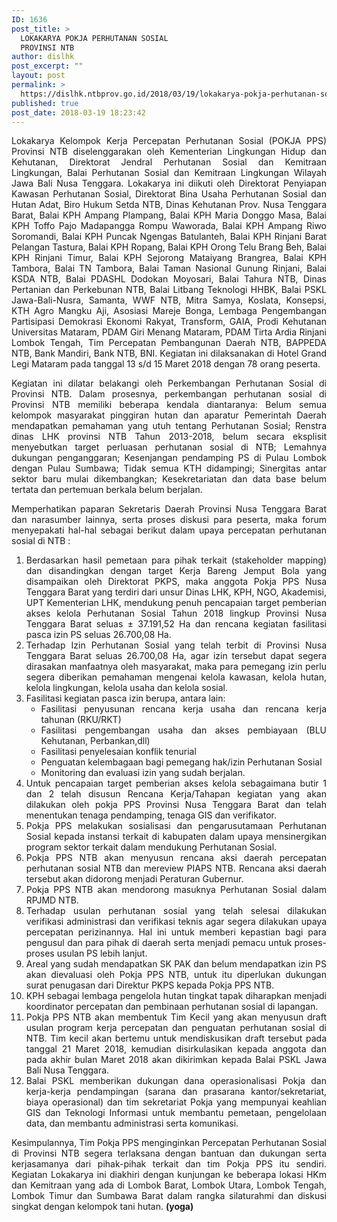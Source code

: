 ```yaml
---
ID: 1636
post_title: >
  LOKAKARYA POKJA PERHUTANAN SOSIAL
  PROVINSI NTB
author: dislhk
post_excerpt: ""
layout: post
permalink: >
  https://dislhk.ntbprov.go.id/2018/03/19/lokakarya-pokja-perhutanan-sosial-provinsi-ntb/
published: true
post_date: 2018-03-19 18:23:42
---
```

<p style="text-align: justify;">Lokakarya Kelompok Kerja Percepatan Perhutanan Sosial (POKJA PPS) Provinsi NTB diselenggarakan oleh Kementerian Lingkungan Hidup dan Kehutanan, Direktorat Jendral Perhutanan Sosial dan Kemitraan Lingkungan, Balai Perhutanan Sosial dan Kemitraan Lingkungan Wilayah Jawa Bali Nusa Tenggara. Lokakarya ini diikuti oleh Direktorat Penyiapan Kawasan Perhutanan Sosial, Direktorat Bina Usaha Perhutanan Sosial dan Hutan Adat, Biro Hukum Setda NTB, Dinas Kehutanan Prov. Nusa Tenggara Barat, Balai KPH Ampang Plampang, Balai KPH Maria Donggo Masa, Balai KPH Toffo Pajo Madapangga Rompu Waworada, Balai KPH Ampang Riwo Soromandi, Balai KPH Puncak Ngengas Batulanteh, Balai KPH Rinjani Barat Pelangan Tastura, Balai KPH Ropang, Balai KPH Orong Telu Brang Beh, Balai KPH Rinjani Timur, Balai KPH Sejorong Mataiyang Brangrea, Balai KPH Tambora, Balai TN Tambora, Balai Taman Nasional Gunung Rinjani, Balai KSDA NTB, Balai PDASHL Dodokan Moyosari, Balai Tahura NTB, Dinas Pertanian dan Perkebunan NTB, Balai Litbang Teknologi HHBK, Balai PSKL Jawa-Bali-Nusra, Samanta, WWF NTB, Mitra Samya, Koslata, Konsepsi, KTH Agro Mangku Aji, Asosiasi Mareje Bonga, Lembaga Pengembangan Partisipasi Demokrasi Ekonomi Rakyat, Transform, GAIA, Prodi Kehutanan Universitas Mataram, PDAM Giri Menang Mataram, PDAM Tirta Ardia Rinjani Lombok Tengah, Tim Percepatan Pembangunan Daerah NTB, BAPPEDA NTB, Bank Mandiri, Bank NTB, BNI. Kegiatan ini dilaksanakan di Hotel Grand Legi Mataram pada tanggal 13 s/d 15 Maret 2018 dengan 78 orang peserta.&nbsp;</p>
<p style="text-align: justify;">Kegiatan ini dilatar belakangi oleh Perkembangan Perhutanan Sosial di Provinsi NTB. Dalam prosesnya, perkembangan perhutanan sosial di Provinsi NTB memiliki beberapa kendala diantaranya: Belum semua kelompok masyarakat pinggiran hutan dan aparatur Pemerintah Daerah mendapatkan pemahaman yang utuh tentang Perhutanan Sosial; Renstra dinas LHK provinsi NTB Tahun 2013-2018, belum secara eksplisit menyebutkan target perluasan perhutanan sosial di NTB; Lemahnya dukungan penganggaran; Kesenjangan pendamping PS di Pulau Lombok dengan Pulau Sumbawa; Tidak semua KTH didampingi; Sinergitas antar sektor baru mulai dikembangkan; Kesekretariatan dan data base belum tertata dan pertemuan berkala belum berjalan.</p>
<p style="text-align: justify;">Memperhatikan paparan Sekretaris Daerah Provinsi Nusa Tenggara Barat dan narasumber lainnya, serta proses diskusi para peserta, maka forum menyepakati hal-hal sebagai berikut dalam upaya percepatan perhutanan sosial di NTB :</p>

<ol>
 	<li style="text-align: justify;">Berdasarkan hasil pemetaan para pihak terkait (stakeholder mapping) dan disandingkan dengan target Kerja Bareng Jemput Bola yang disampaikan oleh Direktorat PKPS, maka anggota Pokja PPS Nusa Tenggara Barat yang terdiri dari unsur Dinas LHK, KPH, NGO, Akademisi, UPT Kementerian LHK, mendukung penuh pencapaian target pemberian akses kelola Perhutanan Sosial Tahun 2018 lingkup Provinsi Nusa Tenggara Barat seluas ± 37.191,52 Ha dan rencana kegiatan fasilitasi pasca izin PS seluas 26.700,08 Ha.</li>
 	<li style="text-align: justify;">Terhadap Izin Perhutanan Sosial yang telah terbit di Provinsi Nusa Tenggara Barat seluas 26.700,08 Ha, agar izin tersebut dapat segera dirasakan manfaatnya oleh masyarakat, maka para pemegang izin perlu segera diberikan pemahaman mengenai kelola kawasan, kelola hutan, kelola lingkungan, kelola usaha dan kelola sosial.</li>
 	<li style="text-align: justify;">Fasilitasi kegiatan pasca izin berupa, antara lain:
<ul>
 	<li style="text-align: justify;">Fasilitasi penyusunan rencana kerja usaha dan rencana kerja tahunan (RKU/RKT)</li>
 	<li style="text-align: justify;">Fasilitasi pengembangan usaha dan akses pembiayaan (BLU Kehutanan, Perbankan,dll)</li>
 	<li style="text-align: justify;">Fasilitasi penyelesaian konflik tenurial</li>
 	<li style="text-align: justify;">Penguatan kelembagaan bagi pemegang hak/izin Perhutanan Sosial</li>
 	<li style="text-align: justify;">Monitoring dan evaluasi izin yang sudah berjalan.</li>
</ul>
</li>
 	<li style="text-align: justify;">Untuk pencapaian target pemberian akses kelola sebagaimana butir 1 dan 2 telah disusun Rencana Kerja/Tahapan kegiatan yang akan dilakukan oleh pokja PPS Provinsi Nusa Tenggara Barat dan telah menentukan tenaga pendamping, tenaga GIS dan verifikator.</li>
 	<li style="text-align: justify;">Pokja PPS melakukan sosialisasi dan pengarusutamaan Perhutanan Sosial kepada instansi terkait di kabupaten dalam upaya mensinergikan program sektor terkait dalam mendukung Perhutanan Sosial.</li>
 	<li style="text-align: justify;">Pokja PPS NTB akan menyusun rencana aksi daerah percepatan perhutanan sosial NTB dan mereview PIAPS NTB. Rencana aksi daerah tersebut akan didorong menjadi Peraturan Gubernur.</li>
 	<li style="text-align: justify;">Pokja PPS NTB akan mendorong masuknya Perhutanan Sosial dalam RPJMD NTB.</li>
 	<li style="text-align: justify;">Terhadap usulan perhutanan sosial yang telah selesai dilakukan verifikasi administrasi dan verifikasi teknis agar segera dilakukan upaya percepatan perizinannya. Hal ini untuk memberi kepastian bagi para pengusul dan para pihak di daerah serta menjadi pemacu untuk proses-proses usulan PS lebih lanjut.</li>
 	<li style="text-align: justify;">Areal yang sudah mendapatkan SK PAK dan belum mendapatkan izin PS akan dievaluasi oleh Pokja PPS NTB, untuk itu diperlukan dukungan surat penugasan dari Direktur PKPS kepada Pokja PPS NTB.</li>
 	<li style="text-align: justify;">KPH sebagai lembaga pengelola hutan tingkat tapak diharapkan menjadi koordinator percepatan dan pembinaan perhutanan sosial di lapangan.</li>
 	<li style="text-align: justify;">Pokja PPS NTB akan membentuk Tim Kecil yang akan menyusun draft usulan program kerja percepatan dan penguatan perhutanan sosial di NTB. Tim kecil akan bertemu untuk mendiskusikan draft tersebut pada tanggal 21 Maret 2018, kemudian disirkulasikan kepada anggota dan pada akhir bulan Maret 2018 akan dikirimkan kepada Balai PSKL Jawa Bali Nusa Tenggara.</li>
 	<li style="text-align: justify;">Balai PSKL memberikan dukungan dana operasionalisasi Pokja dan kerja-kerja pendampingan (sarana dan prasarana kantor/sekretariat, biaya operasional) dan tim sekretariat Pokja yang mempunyai keahlian GIS dan Teknologi Informasi untuk membantu pemetaan, pengelolaan data, dan membantu administrasi serta komunikasi.</li>
</ol>
<p style="text-align: justify;">Kesimpulannya, Tim Pokja PPS menginginkan Percepatan Perhutanan Sosial di Provinsi NTB segera terlaksana dengan bantuan dan dukungan serta kerjasamanya dari pihak-pihak terkait dan tim Pokja PPS itu sendiri. Kegiatan Lokakarya ini diakhiri dengan kunjungan ke beberapa lokasi HKm dan Kemitraan yang ada di Lombok Barat, Lombok Utara, Lombok Tengah, Lombok Timur dan Sumbawa Barat dalam rangka silaturahmi dan diskusi singkat dengan kelompok tani hutan. <strong>(yoga)</strong></p>